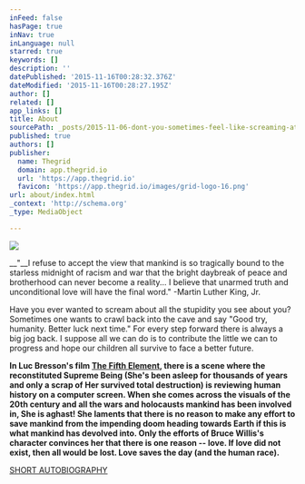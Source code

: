 ```yaml
---
inFeed: false
hasPage: true
inNav: true
inLanguage: null
starred: true
keywords: []
description: ''
datePublished: '2015-11-16T00:28:32.376Z'
dateModified: '2015-11-16T00:28:27.195Z'
author: []
related: []
app_links: []
title: About
sourcePath: _posts/2015-11-06-dont-you-sometimes-feel-like-screaming-at-the-stupidity-and.md
published: true
authors: []
publisher:
  name: Thegrid
  domain: app.thegrid.io
  url: 'https://app.thegrid.io'
  favicon: 'https://app.thegrid.io/images/grid-logo-16.png'
url: about/index.html
_context: 'http://schema.org'
_type: MediaObject

---
```

![](https://the-grid-user-content.s3-us-west-2.amazonaws.com/0d04c614-9f1d-4529-a857-42d27c3c2e1f.jpg)

__"__I refuse to 
accept the view that mankind is so tragically bound to the starless 
midnight of racism and war that the bright daybreak of peace and 
brotherhood can never become a reality... I believe that unarmed truth 
and unconditional love will have the final word." -Martin Luther King, Jr.

Have you ever wanted to scream about all the stupidity you see about you?Sometimes one wants to crawl back into the cave and say "Good try, humanity. Better luck next time." For every step forward there is always a big jog back.  I suppose all we can do is to contribute the little we can to progress and hope our children all survive to face a better future.

**In Luc Bresson's film [The Fifth Element][0], there is a scene where the reconstituted Supreme Being (She's been asleep for thousands of years and only a scrap of Her survived total destruction) is reviewing human history on a computer screen. When she comes across the visuals of the 20th century and all the wars and holocausts  mankind has been involved in, She is aghast! She laments that there is no reason to make any effort to save mankind from the impending doom heading towards Earth if this is what mankind has devolved into. Only the efforts of Bruce Willis's character convinces her that there is one reason --  love. If love did not exist, then all would be lost. Love saves the day (and the human race).**

[SHORT AUTOBIOGRAPHY][1]

[0]: http://www.imdb.com/title/tt0119116/
[1]: short